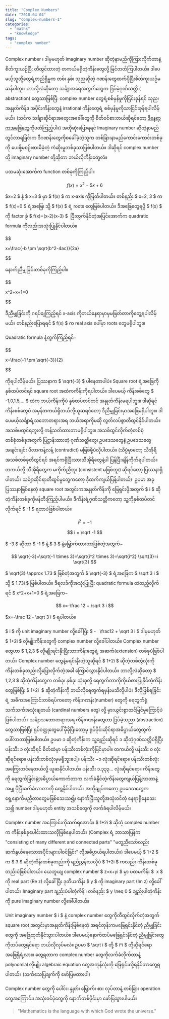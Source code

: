 ```yaml
---
title: "Complex Numbers"
date: "2018-04-04"
slug: "complex-numbers-1"
categories:
  - "maths"
  - "knowledge"
tags:
  - "complex number"
---
```


Complex number ၊ ဒါမှမဟုတ် imaginary number ဆိုတဲ့နာမည်ကိုကြားလိုက်တာနဲ့ စိတ်ကူးယဉ်ပြီ: တီထွင်ထားတဲ့ တကယ်မရှိတဲ့ကိန်းတွေလို့ မြင်တတ်ကြပါတယ်။ ဒါပေမယ့်သူတို့တွေရဲ့တည်ရှိမှုက တစ်၊ နှစ်၊ သုညဆိုတဲ့ ဂဏန်းတွေထက်ပိုပြီးစိတ်ကူးယဉ်မဆန်ပါဘူး။ ဘာလို့လဲဆိုတော့ သင်္ချာအရေအတွက်တွေက ဒြပ်မဲ့ဂုဏ်သတ္တိ (​abstraction) တွေသာဖြစ်ပြီ: complex number တွေရဲ့စစ်မှန်မှုကိုငြင်းခုန်ရင် သုည၊ အနှုတ်ကိန်း၊ အပိုင်းကိန်းတွေနဲ့ irrational ကိန်းတွေရဲ့ စစ်မှန်မှုကိုသာငြင်းခုန်ရပါလိမ့်မယ်။ (သင်က သင်္ချာဆိုင်ရာအတွေးအခေါ်တွေကို စိတ်ဝင်စားတယ်ဆိုရင်တော့ [ဒီနေရာကအဖြေတွေ](https://www.quora.com/What-do-you-propose-as-better-names-for-the-real-and-complex-numbers-What-names-could-we-replace-them-with-in-the-coming-centuries)ကိုဖတ်ကြည့်ပါ။) အတိုဆုံးပြောရရင် Imaginary number ဆိုတဲ့နာမည်တွင်လာရခြင်းက ဒီဂဏန်းတွေကိုစခေါ်ခဲ့တဲ့သူက တစ်ခြားနာမည်ကောင်းကောင်းတစ်ခုကို ပေးဖို့မစဉ်းစားမိခဲ့တဲ့ ကံဆိုးမှုတစ်ခုသာဖြစ်ပါတယ်။ ဒါဆိုရင် complex number တို့ imaginary number တို့ဆိုတာ ဘယ်လိုကိန်းတွေလဲ။

ပထမဆုံးအောက်က function တစ်ခုကိုကြည့်ပါ။

$$
 f(x)=x^2-5x+6
$$

$x=2 $ နဲ့ $ x=3 $ မှာ $ f(x) $ က x-axis ကိုဖြတ်ပါတယ်။ တစ်နည်း $ x=2, 3 $ က $ f(x)=0 $ ရဲ့အဖြေ၊ သို့ $ f(x) $ ရဲ့ roots တွေဖြစ်ပါတယ်။ ဒီအဖြေတွေရဖို့ $ f(x) $ ကို factor ခွဲ $ f(x)=(x-2)(x-3) $  ပြီးတွက်နိုင်တဲ့အပြင်အောက်က quadratic formula ကိုလည်းအသုံးပြုနိုင်ပါတယ်။

$$

x=\frac{-b \pm \sqrt{b^2-4ac}}{2a}


$$

နောက်ညီမျှခြင်းတစ်ခုကိုကြည့်ပါ။

$$

x^2+x+1=0


$$

ဒီညီမျှခြင်းကို ဂရပ်ချကြည့်ရင် x-axis ကိုဘယ်နေရာမှာမှမဖြတ်တာကိုတွေ့ရပါလိမ့်မယ်။ တစ်နည်းပြောရရင် $ f(x) $ က real axis ပေါ်မှာ roots တွေမရှိပါဘူး။

Quadratic formula နဲ့တွက်ကြည့်ရင်−

$$

x=\frac{-1 \pm \sqrt{-3}}{2}


$$

ကိုရပါလိမ့်မယ်။ ပြဿနာက $ \sqrt{-3} $ ပါနေတာပါပဲ။ Square root ရဲ့အဖြေကိုနှစ်ထပ်တင်ရင် square root အထဲကကိန်းကိုရပါတယ်။ ဒါပေမယ့် ကိန်းစစ်တွေ $ -1,0,1.5,... $ ထဲက ဘယ်ကိန်းကိုပဲ နှစ်ထပ်တင်တင် အနှုတ်ကိန်းမရပါဘူး။ ဒါဆိုရင် ကိန်းစစ်တွေပဲ အမှန်တကယ်ရှိတယ်လို့ယူဆရင်တော့ ဒီညီမျှခြင်းမှာအဖြေမရှိပါဘူး။ ဒါပေမယ့်သင်္ချာရဲ့သဘောတရားအရ ဘယ်အရာကိုမဆို လွတ်လပ်စွာတီထွင်နိုင်ပါတယ်။ အသစ်မထွင်ရဘူးလို့ ကန့်သတ်ထားတာမရှိပါဘူး။ အသစ်ထွင်လိုက်တဲ့တစ်စုံတစ်စုံတစ်ခုအတွက် ပြဋ္ဌာန်းထားတဲ့ ဂုဏ်သတ္တိတွေ၊ ဥပဒေသတွေနဲ့ ဥပဒေသတွေ အချင်းချင်း ဖီလာကန့်လန့် (contradict) မဖြစ်ဖို့ပဲလိုပါတယ်။ (သိပ္ပံမှာတော့ သီအိုရီအသစ်တစ်ခုတီထွင်ရင် အရင်ကရှိပြီးသားသီအိုရီတွေနဲ့ပါ ပြန်ပြီးချိန်ကိုက်ရပါတယ်။ တကယ်လို့ သီအိုရီတွေက မကိုက်ညီဘူး (consistent မဖြစ်ဘူး) ဆိုရင်တော့ ပြဿနာရှိပါတယ်။ သင်္ချာဆိုင်ရာတီထွင်မှုတွေကတော့ ဒီ့ထက်ကျယ်ပြန့်ပါတယ်)  ဥပမာ အခုပြဿနာဖြစ်နေတဲ့ square root အတွင်းကအနှုတ်ကိန်းကို ဖြေရှင်းဖို့အတွက် $ i $ ဆိုတဲ့ကိန်းတစ်ခုကိုဖန်တီးကြည့်ပါမယ်။ ဒီကိန်းရဲ့ဂုဏ်သတ္တိကတော့ သူ့ကိုနှစ်ထပ်တင်လိုက်ရင် $ -1 $ ရတာပဲဖြစ်ပါတယ်။

$$
i^2=-1
$$

$$
i = \sqrt -1
$$

$ -3 $ ဆိုတာ $ -1 $ နဲ့ $ 3 $ နဲ့မြှောက်ထားတာဖြစ်တဲ့အတွက်−

$$
\sqrt{-3}=\sqrt{-1 \times 3}=\sqrt{i^2 \times 3}=\sqrt{i^2} \sqrt{3}=i \sqrt{3}
$$

$
\sqrt{3} \approx 1.73 $ ဖြစ်တဲ့အတွက် $ \sqrt{-3} $ ရဲ့အဖြေက $ \sqrt 3 i $ သို့ $ 1.73i $ ဖြစ်ပါတယ်။ ဒီရလဒ်ကိုအသုံးပြုပြီး quadratic formula ထဲထည့်လိုက်ရင် $ x^2+x+1=0 $ ရဲ့အဖြေက−

$$
x=-\frac 12 + \sqrt 3 i
$$

$x=-\frac 12 - \sqrt 3 i $ ရပါတယ်။

$ i $ ကို unit imaginary number လို့ခေါ်ပြီး $ -   \frac12 + \sqrt 3 i $ ဒါမှမဟုတ် $ 1+2i $ လိုမျိုးကိန်းတွေကို complex number လို့ခေါ်ပါတယ်။ Complex number တွေဟာ $ 1,2,3 $ လိုမျိုးရင်းနှီးပြီးသားကိန်းတွေရဲ့ အဆက်(extension) တစ်ခုပဲဖြစ်ပါတယ်။ Complex number တွေနဲ့မရင်းနှီးတဲ့သူဆိုရင် $ 1+2i $ ဆိုတဲ့တစ်တွဲလုံးကို ကိန်းတစ်ခုတည်းလို့ပြောလိုက်တဲ့အခါ ကြောင်သွားနိုင်ပါတယ်။ ဘာလို့လဲဆိုတော့ $ 1,2,3 $ ဆိုတဲ့ကိန်းတွေက တစ်ခု၊ နှစ်ခု၊ သုံးခုလို့ ရေတွက်တာကိုကိုယ်စားပြုနိုင်တဲ့ကိန်းတွေဖြစ်ပြီ: $ 1+2i  $ ဆိုတဲ့ကိန်းကို ဘယ်လိုရေတွက်ရမှန်းမသိလို့ပါပဲ။ ဒီလိုဖြစ်ရခြင်းရဲ့ အဓိကအကြောင်းတစ်ရပ်ကတော့ ကိန်းဂဏန်း(number) တွေကို ရေတွက်ရုံသက်သက်အသုံးချတယ် (cardinal numbers တွေ) လို့ မှားယွင်းစွာထင်မြင်မှုကြောင့်ပဲဖြစ်ပါတယ်။ သင်္ချာသဘောတရားအရ ကိန်းဂဏန်းတွေဟာ ဒြပ်မဲ့သညာ (​abstraction) တွေသာဖြစ်ပြီး ရုပ်ဝတ္ထုတွေပေါ်မှီခိုပြီးတော့မှ ရုပ်ပိုင်းဆိုင်ရာအဓိပ္ပာယ်တွေထွက်ပေါ်လာတာဖြစ်ပါတယ်။ ဥပမာ ၁ ဆိုတဲ့ကိန်းက သူ့ချည်းဆိုရင် ၁ ဆိုတဲ့ဂုဏ်သတ္တိပဲရှိပြီး ပန်းသီး ၁ လုံးဆိုရင် စိတ်ထဲမှာ ပန်းသီးတစ်လုံးကိုမြင်မှာပါ။ တကယ်လို့ ပန်းသီး ၀ လုံးဆိုရင်ရော။ ပန်းသီးတစ်လုံးမှမရှိဘူးပေါ့။ ပန်းသီး −၁ လုံးဆိုရင်ရော။ ပန်းသီးတစ်လုံးအကြွေးတင်နေတယ်လို့ ယူဆနိုင်ပါတယ်။ ပန်းသီး ၁.၃၃၃… လုံးဆိုရင်ရော။ ကိန်းတွေကို ရေတွက်ခြင်းနဲ့အဓိပ္ပာယ်ကောက်တာက လက်ခံနိုင်တဲ့ကိန်းတွေကျယ်ပြန့်လာတာနဲ့အမျှ ပိုပြီးခက်ခဲလာတာကို တွေ့နိုင်ပါတယ်။ အတိုချုပ်ကတော့ ဥပဒေသတွေက ရှေ့နောက်မညီတာတွေမဖြစ်သေးသ၍၊ နောက်ပြီးသူတို့အသုံးဝင်တဲ့ နေရာရှိနေသေးသ၍ number ဒါမှမဟုတ် entity အသစ်တွေကို လက်ခံရပါလိမ့်မယ်။

Complex number အကြောင်းကိုဆက်ရအောင်။ $ 1+2i $ ဆိုတဲ့ complex number က ကိန်းနှစ်ခုပေါင်းထားသလိုဖြစ်နေပါတယ်။ (Complex ရဲ့ ဘာသာပြန်က "consisting of many different and connected parts" "မတူညီသော်လည်း ဆက်နွယ်နေသောအပိုင်းများပါဝင်ခြင်း" လို့အဓိပ္ပာယ်ရပါတယ်။) ဒါပေမယ့် $ 1+2 $ က $ 3 $ ဆိုတဲ့ကိန်းတစ်ခုတည်းကို ရည်ညွှန်းသလိုပဲ $ 1+2i $ ကလည်း ကိန်းတစ်ခုတည်းပဲဖြစ်ပါတယ်။ ယေဘူယျ complex number $ z=x+yi $ မှာ ပထမကိန်း $  x $ ကို real part (Re z) လို့ခေါ်ပြီး ဒုတိယကိန်း $ y $ ကို imaginary part (Im z) လို့ခေါ်ပါတယ်။ Imaginary part ချည်းပဲပါတဲ့ကိန်:၊ တစ်နည်း $ y \neq 0 $ ချည်းပါတဲ့ကိန်းကို pure imaginary number လို့ခေါ်ပါတယ်။

Unit imaginary number $ i $ နဲ့ complex number တွေကိုတီထွင်လိုက်တဲ့အတွက် square root အတွင်းမှာအနှုတ်ကိန်းဖြစ်နေတဲ့ အရင်တုန်းကမဖြေရှင်းနိုင်တဲ့ ညီမျှခြင်းတွေကို အဖြေထုတ်နိုင်သွားပါတယ်။ ဒါပေမယ့်နောက်ထပ်မဖြေရှင်းနိုင်တဲ့ ညီမျှခြင်းတွေကိုထပ်တွေ့ရင်ရော ဘယ်လိုလုပ်မလဲ။ ဥပမာ $ \sqrt i $ တို့ $ i^i $ တို့ဆိုရင်ရော အဖြေရှိရဲ့လား။ တွေ့ရတာက complex number တွေကိုလက်ခံလိုက်တာနဲ့ polynomial လိုမျိုး algebraic equation တွေအကုန်လုံးကို ဖြေရှင်းလို့ရနိုင်တာတွေ့ရပါတယ်။ (သက်သေပြချက်ကို ဖော်ပြမထားပါ)

Complex number တွေကို ပေါင်း၊ နှုတ်၊ မြှောက်၊ စား လုပ်တာနဲ့ တစ်ခြား operation တွေအကြောင်း၊ အသုံးဝင်ပုံတွေကို နောက်တစ်ပိုင်းမှာ ဖော်ပြသွားပါမယ်။

<Blockquote author="Galileo Galilei">
"Mathematics is the language with which God wrote the universe."
</Blockquote>
